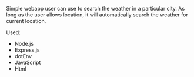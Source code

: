 Simple webapp user can use to search the weather in a particular city. As long as the user allows location, it will automatically search the weather for current location.

Used: 
- Node.js
- Express.js
- dotEnv
- JavaScript
- Html
